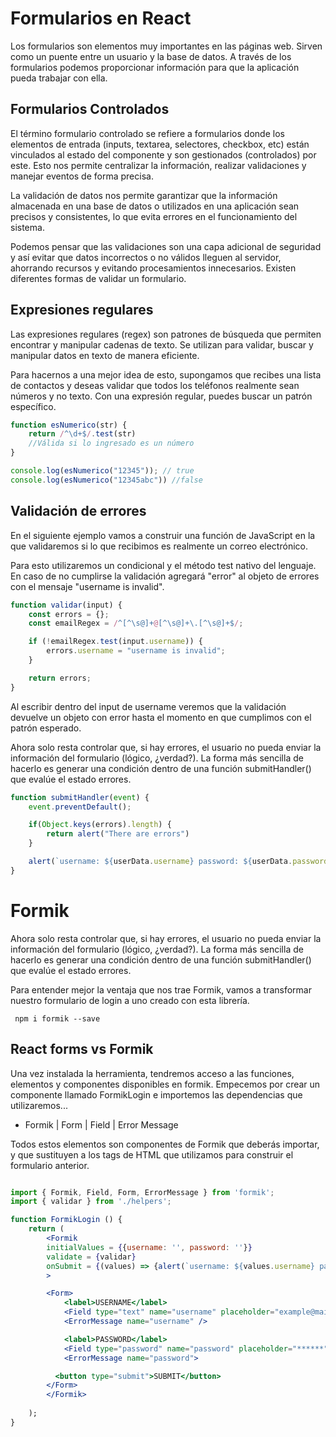 # Formularios en React

Los formularios son elementos muy importantes en las páginas web. Sirven como un puente entre un usuario y la base de datos. A través de los formularios podemos proporcionar información para que la aplicación pueda trabajar con ella.

## Formularios Controlados

El término formulario controlado se refiere a formularios donde los elementos de entrada (inputs, textarea, selectores, checkbox, etc) están vinculados al estado del componente y son gestionados (controlados) por este. Esto nos permite centralizar la información, realizar validaciones y manejar eventos de forma precisa.

La validación de datos nos permite garantizar que la información almacenada en una base de datos o utilizados en una aplicación sean precisos y consistentes, lo que evita errores en el funcionamiento del sistema. 

Podemos pensar que las validaciones son una capa adicional de seguridad y así evitar que datos incorrectos o no válidos lleguen al servidor, ahorrando recursos y evitando procesamientos innecesarios. Existen diferentes formas de validar un formulario.

## Expresiones regulares

Las expresiones regulares (regex) son patrones de búsqueda que permiten encontrar y manipular cadenas de texto. Se utilizan para validar, buscar y manipular datos en texto de manera eficiente.

Para hacernos a una mejor idea de esto, supongamos que recibes una lista de contactos y deseas validar que todos los teléfonos realmente sean números y no texto. Con una expresión regular, puedes buscar un patrón específico.

```ts
function esNumerico(str) {
    return /^\d+$/.test(str)
    //Válida si lo ingresado es un número
}

console.log(esNumerico("12345")); // true
console.log(esNumerico("12345abc")) //false
```

## Validación de errores

En el siguiente ejemplo vamos a construir una función de JavaScript en la que validaremos si lo que recibimos es realmente un correo electrónico.

Para esto utilizaremos un condicional y el método test nativo del lenguaje. En caso de no cumplirse la validación agregará "error" al objeto de errores con el mensaje "username is invalid".

```ts
function validar(input) {
    const errors = {};
    const emailRegex = /^[^\s@]+@[^\s@]+\.[^\s@]+$/;

    if (!emailRegex.test(input.username)) {
        errors.username = "username is invalid";
    }

    return errors;
}
```

Al escribir dentro del input de username veremos que la validación devuelve un objeto con error hasta el momento en que cumplimos con el patrón esperado.

Ahora solo resta controlar que, si hay errores, el usuario no pueda enviar la información del formulario (lógico, ¿verdad?). La forma más sencilla de hacerlo es generar una condición dentro de una función submitHandler() que evalúe el estado errores.

```ts
function submitHandler(event) {
    event.preventDefault();

    if(Object.keys(errors).length) {
        return alert("There are errors")
    }

    alert(`username: ${userData.username} password: ${userData.password}`);
} 
```

# Formik

Ahora solo resta controlar que, si hay errores, el usuario no pueda enviar la información del formulario (lógico, ¿verdad?). La forma más sencilla de hacerlo es generar una condición dentro de una función submitHandler() que evalúe el estado errores.

Para entender mejor la ventaja que nos trae Formik, vamos a transformar nuestro formulario de login a uno creado con esta librería.

```
 npm i formik --save
```

## React forms vs Formik

Una vez instalada la herramienta, tendremos acceso a las funciones, elementos y componentes disponibles en formik. Empecemos por crear un componente llamado FormikLogin e importemos las dependencias que utilizaremos...

* Formik | Form | Field | Error Message

Todos estos elementos son componentes de Formik que deberás importar, y que sustituyen a los tags de HTML que utilizamos para construir el formulario anterior. 

```jsx

import { Formik, Field, Form, ErrorMessage } from 'formik';
import { validar } from './helpers';

function FormikLogin () {
    return (
        <Formik
        initialValues = {{username: '', password: ''}}
        validate = {validar}
        onSubmit = {(values) => {alert(`username: ${values.username} password: ${values.password} `)}}
        >

        <Form>
            <label>USERNAME</label>
            <Field type="text" name="username" placeholder="example@mail.com" />
            <ErrorMessage name="username" />

            <label>PASSWORD</label>
            <Field type="password" name="password" placeholder="******" />
            <ErrorMessage name="password">

          <button type="submit">SUBMIT</button>
        </Form>
        </Formik>
    
    );
}

```
